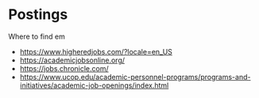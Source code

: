# Postings
Where to find em

* https://www.higheredjobs.com/?locale=en_US 
* https://academicjobsonline.org/
* https://jobs.chronicle.com/
* https://www.ucop.edu/academic-personnel-programs/programs-and-initiatives/academic-job-openings/index.html
